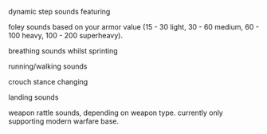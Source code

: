 dynamic step sounds featuring

foley sounds based on your armor value (15 - 30 light, 30 - 60 medium, 60 - 100 heavy, 100 - 200 superheavy).

breathing sounds whilst sprinting

running/walking sounds

crouch stance changing

landing sounds

weapon rattle sounds, depending on weapon type. currently only supporting modern warfare base.
